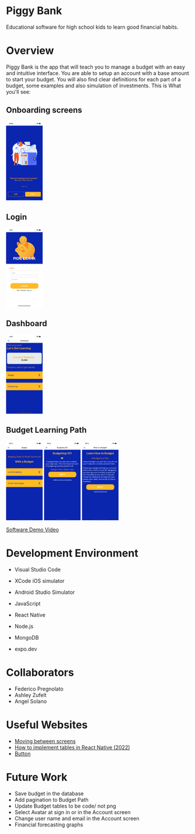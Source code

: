 # Piggy Bank

Educational software for high school kids to learn good financial habits.

# Overview

Piggy Bank is the app that will teach you to manage a budget with an easy and intuitive interface. You are able to setup an account with a base amount to start your budget. You will also find clear definitions for each part of a budget, some examples and also simulation of investments. This is What you'll see:

<h2>Onboarding screens</h2>
<img src="/frontend-piggyBank/assets/screenshots/onboarding.png" width="100">
<h2>Login</h2>
<img src="/frontend-piggyBank/assets/screenshots/login.png" width="100">
<h2>Dashboard</h2>
<img src="/frontend-piggyBank/assets/screenshots/dashboard.png" width="100">
<h2>Budget Learning Path</h2>
<p float="left">
  <img src="/frontend-piggyBank/assets/screenshots/budget1.png" width="100" />
  <img src="/frontend-piggyBank/assets/screenshots/budget2.png" width="100" /> 
  <img src="/frontend-piggyBank/assets/screenshots/budget3.png" width="100" />
</p>

[Software Demo Video](https://youtu.be/YcB7ZZliagA)

# Development Environment

- Visual Studio Code
- XCode iOS simulator
- Android Studio Simulator

- JavaScript
- React Native
- Node.js
- MongoDB
- expo.dev

# Collaborators

- Federico Pregnolato
- Ashley Zufelt
- Angel Solano

# Useful Websites

- [Moving between screens](https://reactnavigation.org/docs/navigating/)
- [How to implement tables in React Native (2022)](https://www.kindacode.com/article/how-to-implement-tables-in-react-native/)
- [Button](https://reactnative.dev/docs/button)

# Future Work

- Save budget in the database
- Add pagination to Budget Path
- Update Budget tables to be code/ not png
- Select Avatar at sign in or in the Account screen
- Change user name and email in the Account screen
- Financial forecasting graphs
